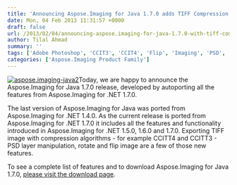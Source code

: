 ```yaml
---
title: 'Announcing Aspose.Imaging for Java 1.7.0 adds TIFF Compression and PSD Layer Manipulation'
date: Mon, 04 Feb 2013 11:31:57 +0000
draft: false
url: /2013/02/04/announcing-aspose.imaging-for-java-1.7.0-with-tiff-compression-and-psd-layer-manipulation-support/
author: Tilal Ahmad
summary: ''
tags: ['Adobe Photoshop', 'CCIT3', 'CCIT4', 'Flip', 'Imaging', 'PSD', 'Rotate', 'TIFF', 'java', 'product release']
categories: ['Aspose.Imaging Product Family']
---
```


[![][1]](https://blog.aspose.com/wp-content/uploads/sites/2/2013/02/aspose.imaging-java2.png)Today, we are happy to announce the Aspose.Imaging for Java 1.7.0 release, developed by autoporting all the features from Aspose.Imaging for .NET 1.7.0.

The last version of Aspose.Imaging for Java was ported from Aspose.Imaging for .NET 1.4.0. As the current release is ported from Aspose.Imaging for .NET 1.7.0 it includes all the features and functionality introduced in Aspose.Imaging for .NET 1.5.0, 1.6.0 and 1.7.0. Exporting TIFF image with compression algorithms - for example CCITT4 and CCITT3 - PSD layer manipulation, rotate and flip image are a few of those new features.

To see a complete list of features and to download Aspose.Imaging for Java 1.7.0, [please visit the download page][2].




[1]: https://blog.aspose.com/wp-content/uploads/sites/2/2013/02/aspose.imaging-java2.png "aspose.imaging-java2"
[2]: http://www.aspose.com/community/files/72/java-components/aspose.imaging-for-java/default.aspx





